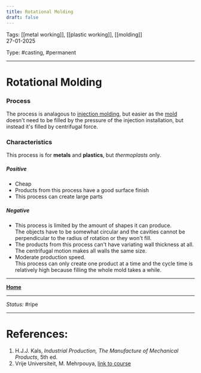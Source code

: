 ```yaml
---
title: Rotational Molding
draft: false
---
```

Tags: [[metal working]], [[plastic working]], [[molding]] <br>27-01-2025

Type: #casting, #permanent

---
# Rotational Molding
### Process
The process is analagous to [injection molding](Injection%20Molding.md), but easier as the [mold](!%20Manufacturing%20Technologies%20Overview.md#Terms%20and%20Disambiguation) doesn't need to be filled by the pressure of the injection installation, but instead it's filled by centrifugal force.

### Characteristics
This process is for __metals__ and __plastics__, but _thermoplasts_ only.
##### Positive
- Cheap
- Products from this process have a good surface finish
- This process can create large parts
##### Negative
- This process is limited by the amount of shapes it can produce.<br>The objects have to be somewhat circular and the cavities cannot be perpendicular to the radius of rotation or they won't fill.
- The products from this process can't have variating wall thickness at all. The centrifugal motion makes all walls the same size.
- Moderate production speed. <br>This process can only create one product at a time and the cycle time is relatively high because filling the whole mold takes a while.








---
__[Home](!%20Manufacturing%20Technologies%20Overview.md)__

---
_Status:_ #ripe

---
# References:

1. H.J.J. Kals, _Industrial Production, The Manufacture of Mechanical Products_, 5th ed.
2. Vrije Universiteit, M. Mehrpouya, [link to course](https://canvas.utwente.nl/courses/15351)